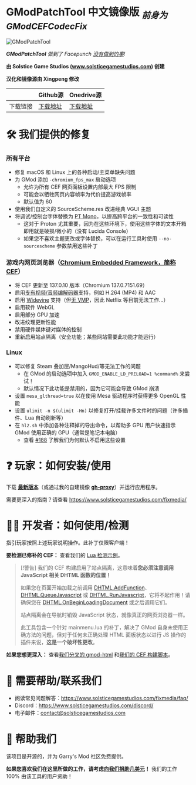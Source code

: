 # GModPatchTool 中文镜像版 <sub>_前身为 GModCEFCodecFix_</sub>

![GModPatchTool](GModPatchToolLogo.png)

***GModPatchTool** 做到了 Facepunch [没有做到的事](https://github.com/Facepunch/gmod-html/pull/5)!*

**由 Solstice Game Studios (www.solsticegamestudios.com) 创建**

**汉化和镜像源由 Xingpeng 修改**

|              | Github源                          | Onedrive源                         |
|--------------|-----------------------------------|------------------------------------|
| 下载链接     | [下载地址](https://github.com/XingPeng-Pixel/GModPatchTool-Localized-CN/releases/) | [下载地址](https://1drv.ms/f/c/ed0af904380912b9/EjvQ0Lg3T1xFrdLj_mnq0r4Bjc1X9kRaFKAmMRZh3RD4RQ?e=8Gu2SY)   |
# 🛠️ 我们提供的修复
### 所有平台
- 修复 macOS 和 Linux 上的各种启动/主菜单缺失问题
- 为 GMod 添加 `-chromium_fps_max` 启动选项
  - 允许为所有 CEF 网页面板设置内部最大 FPS 限制
  - 可能会以牺牲网页内容帧率为代价提高游戏帧率
  - 默认值为 60
- 使用我们自定义的 SourceScheme.res 改进经典 VGUI 主题
- 将调试/控制台字体替换为 [PT Mono](https://fonts.google.com/specimen/PT+Mono)，以提高跨平台的一致性和可读性
  - 这对于 Proton 尤其重要，因为在这些环境下，使用这些字体的文本开箱即用就是破损/微小的（没有 Lucida Console）
  - 如果您不喜欢主题更改或字体替换，可以在运行工具时使用 `--no-sourcescheme` 参数禁用这些补丁

### 游戏内网页浏览器（[Chromium Embedded Framework，简称 CEF](https://en.wikipedia.org/wiki/Chromium_Embedded_Framework)）
- 将 CEF 更新至 137.0.10 版本（Chromium 137.0.7151.69）
- 启用[专有视频/音频编解码器](https://www.chromium.org/audio-video)支持，例如 H.264 (MP4) 和 AAC
- 启用 [Widevine](https://www.widevine.com) 支持（但[无 VMP](https://github.com/solsticegamestudios/GModPatchTool/issues/100)，因此 Netflix 等目前无法工作...）
- 启用软件 WebGL
- 启用部分 GPU 加速
- 改进纹理更新性能
- 禁用硬件媒体键对媒体的控制
- 重新启用站点隔离（安全功能；某些网站需要此功能才能运行）

### Linux
- 可以修复 Steam 叠加层/MangoHud/等无法工作的问题
  - 在 GMod 的启动选项中加入 `GMOD_ENABLE_LD_PRELOAD=1 %command%` 来尝试！
  - 默认情况下此功能是禁用的，因为它可能会导致 GMod 崩溃
- 设置 `mesa_glthread=true` 以在使用 Mesa 驱动程序时获得更多 OpenGL 性能
- 设置 `ulimit -n $(ulimit -Hn)` 以修复打开/挂载许多文件时的问题（许多插件、Lua 自动刷新等）
- 在 `hl2.sh` 中添加各种注释掉的导出命令，以帮助多 GPU 用户快速指示 GMod 使用正确的 GPU（通常是笔记本电脑）
  - 查看 [#188](https://github.com/solsticegamestudios/GModPatchTool/issues/188) 了解我们为何默认不启用这些设置

# ❓ 玩家：如何安装/使用
下载 **[最新版本](https://github.com/solsticegamestudios/GModPatchTool/releases)**（或通过我的自建镜像 **[gh-proxy](https://gh.xpcdn.ggff.net/github.com/solsticegamestudios/GModPatchTool/releases)**）并运行应用程序。

需要更深入的指南？请查看 https://www.solsticegamestudios.com/fixmedia/

# 👩‍💻 开发者：如何使用/检测
指引玩家按照上述玩家说明操作。此补丁仅限客户端！

**要检测已修补的 CEF：** 查看我们的 [Lua 检测示例](examples/detection_example.lua)。

> [!警告]
> 我们的 CEF 构建启用了站点隔离，这意味着**您必须注意调用 JavaScript 相关 DHTML 函数的位置！**
>
> 如果您在页面开始加载之前调用 [DHTML.AddFunction](https://wiki.facepunch.com/gmod/DHTML:AddFunction)、[DHTML.QueueJavascript](https://wiki.facepunch.com/gmod/DHTML:QueueJavascript) 或 [DHTML.RunJavascript](https://wiki.facepunch.com/gmod/Panel:RunJavascript)，它将不起作用！请确保您在 [DHTML.OnBeginLoadingDocument](https://wiki.facepunch.com/gmod/Panel:OnBeginLoadingDocument) 或之后调用它们。
>
> 站点隔离会在导航时销毁 JavaScript 状态，就像真正的网页浏览器一样。
>
> 此工具包含一个针对 mainmenu.lua 的补丁，解决了 GMod 自身未使用正确方法的问题，但对于任何未正确处理 HTML 面板状态以进行 JS 操作的插件来说，**这是一个破坏性更改**。

**如果您想更深入：** 查看[我们分叉的 gmod-html](https://github.com/solsticegamestudios/gmod-html) 和[我们的 CEF 构建脚本](cef_build)。

# 📢 需要帮助/联系我们
* 阅读常见问题解答：https://www.solsticegamestudios.com/fixmedia/faq/
* Discord：https://www.solsticegamestudios.com/discord/
* 电子邮件：contact@solsticegamestudios.com

# 💖 帮助我们
该项目是开源的，并为 Garry's Mod 社区免费提供。

**如果您喜欢我们在这里所做的工作，请考虑[向我们捐助几美元](https://www.solsticegamestudios.com/donate/)！** 我们的工作 100% 由该工具的用户资助！
